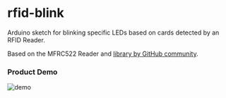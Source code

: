 # rfid-blink
Arduino sketch for blinking specific LEDs based on cards detected by an RFID Reader.

Based on the MFRC522 Reader and [library by GitHub community](https://github.com/miguelbalboa/rfid "RFID Community 
Repository").

### Product Demo
![demo](https://github.com/francisohara24/rfid-blink/blob/main/demo.gif)